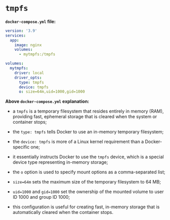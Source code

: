 # `tmpfs`

**`docker-compose.yml` file:**

```yaml
version: '3.9'
services:
  app:
    image: nginx
    volumes:
      - mytmpfs:/tmpfs

volumes:
  mytmpfs:
    driver: local
    driver_opts:
      type: tmpfs
      device: tmpfs
      o: size=64m,uid=1000,gid=1000
```

**Above `docker-compose.yml` explanation:**

- a `tmpfs` is a temporary filesystem that resides entirely in memory (RAM), providing fast, ephemeral storage that is cleared when the system or container stops;
- the `type: tmpfs` tells Docker to use an in-memory temporary filesystem;
- the `device: tmpfs` is more of a Linux kernel requirement than a Docker-specific one;


- it essentially instructs Docker to use the `tmpfs` device, which is a special device type representing in-memory storage;
- the `o` option is used to specify mount options as a comma-separated list;
- `size=64m` sets the maximum size of the temporary filesystem to 64 MB;
 

- `uid=1000` and `gid=1000` set the ownership of the mounted volume to user ID 1000 and group ID 1000;
- this configuration is useful for creating fast, in-memory storage that is automatically cleared when the container stops.
